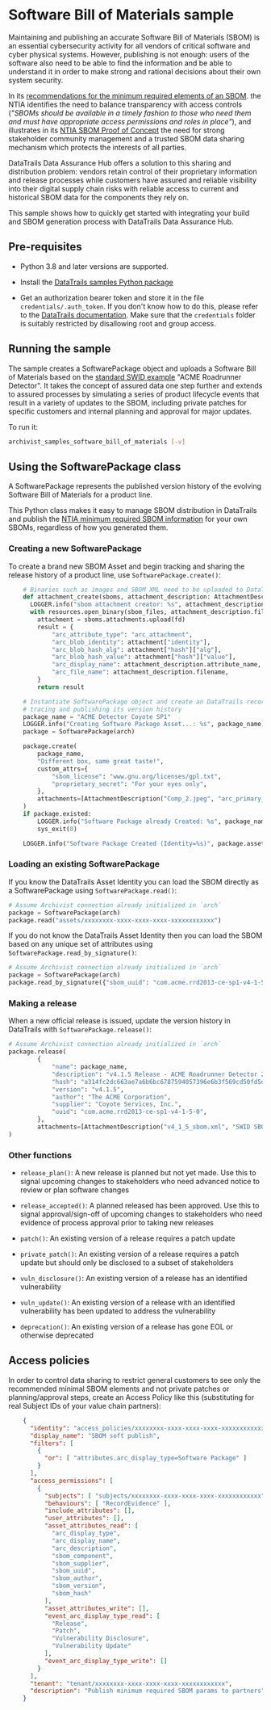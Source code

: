 # Software Bill of Materials sample

Maintaining and publishing an accurate Software Bill of Materials (SBOM) is an essential cybersecurity activity for all vendors of critical software and cyber physical systems. However, publishing is not enough: users of the software also need to be able to find the information and be able to understand it in order to make strong and rational decisions about their own system security.

In its [recommendations for the minimum required elements of an SBOM](https://www.ntia.gov/report/2021/minimum-elements-software-bill-materials-sbom "NTIA recommendations"). the NTIA identifies the need to balance transparency with access controls (_"SBOMs should be available in a timely fashion to those who need them and must have appropriate access permissions and roles in place"_), and illustrates in its [NTIA SBOM Proof of Concept](https://www.ntia.doc.gov/files/ntia/publications/ntia_sbom_energy_pocplanning.pdf "NTIA Energy PoC Presentation") the need for strong stakeholder community management and a trusted SBOM data sharing mechanism which protects the interests of all parties.

DataTrails Data Assurance Hub offers a solution to this sharing and distribution problem: vendors retain control of their proprietary information and release processes while customers have assured and reliable visibility into their digital supply chain risks with reliable access to current and historical SBOM data for the components they rely on.

This sample shows how to quickly get started with integrating your build and SBOM generation process with DataTrails Data Assurance Hub.


## Pre-requisites

* Python 3.8 and later versions are supported.

* Install the [DataTrails samples Python package](https://pypi.org/project/datatrails-samples/ "PyPi package page")

* Get an authorization bearer token and store it in the file `credentials/.auth_token`. If you don't know how to do this, please refer to the [DataTrails documentation](https://docs.datatrails.ai/docs/datatrails-basics/getting-access-tokens-using-app-registrations/ "Getting an auth token"). Make sure that the `credentials` folder is suitably restricted by disallowing root and group access.


## Running the sample

The sample creates a SoftwarePackage object and uploads a Software Bill of Materials based on the [standard SWID example](https://www.ntia.gov/files/ntia/publications/ntia_sbom_formats_and_standards_whitepaper_-_version_20191025.pdf "ACME Roadrunner Detector") "ACME Roadrunner Detector". It takes the concept of assured data one step further and extends to assured processes by simulating a series of product lifecycle events that result in a variety of updates to the SBOM, including private patches for specific customers and internal planning and approval for major updates.

To run it: 

```bash
archivist_samples_software_bill_of_materials [-v]
```

## Using the SoftwarePackage class

A SoftwarePackage represents the published version history of the evolving Software Bill of Materials for a product line.

This Python class makes it easy to manage SBOM distribution in DataTrails and publish the [NTIA minimum required SBOM information](https://www.ntia.gov/report/2021/minimum-elements-software-bill-materials-sbom "NTIA recommendations") for your own SBOMs, regardless of how you generated them.


### Creating a new SoftwarePackage

To create a brand new SBOM Asset and begin tracking and sharing the release history of a product line, use `SoftwarePackage.create()`:

```python
    # Binaries such as images and SBOM XML need to be uploaded to DataTrails first
    def attachment_create(sboms, attachment_description: AttachmentDescription):
      LOGGER.info("sbom attachment creator: %s", attachment_description.filename)
      with resources.open_binary(sbom_files, attachment_description.filename) as fd:
        attachment = sboms.attachments.upload(fd)
        result = {
            "arc_attribute_type": "arc_attachment",
            "arc_blob_identity": attachment["identity"],
            "arc_blob_hash_alg": attachment["hash"]["alg"],
            "arc_blob_hash_value": attachment["hash"]["value"],
            "arc_display_name": attachment_description.attribute_name,
            "arc_file_name": attachment_description.filename,
        }
        return result

    # Instantiate SoftwarePackage object and create an DataTrails record to begin
    # tracing and publishing its version history
    package_name = "ACME Detector Coyote SP1"
    LOGGER.info("Creating Software Package Asset...: %s", package_name)
    package = SoftwarePackage(arch)

    package.create(
        package_name,
        "Different box, same great taste!",
        custom_attrs={
            "sbom_license": "www.gnu.org/licenses/gpl.txt",
            "proprietary_secret": "For your eyes only",
        },
        attachments=[AttachmentDescription("Comp_2.jpeg", "arc_primary_image")],
    )
    if package.existed:
        LOGGER.info("Software Package already Created: %s", package_name)
        sys_exit(0)

    LOGGER.info("Software Package Created (Identity=%s)", package.asset["identity"])
```


### Loading an existing SoftwarePackage

If you know the DataTrails Asset Identity you can load the SBOM directly as a SoftwarePackage using `SoftwarePackage.read()`:

```python
# Assume Archivist connection already initialized in `arch`
package = SoftwarePackage(arch)
package.read("assets/xxxxxxxx-xxxx-xxxx-xxxx-xxxxxxxxxxxx")
```

If you do not know the DataTrails Asset Identity then you can load the SBOM based on any unique set of attributes using `SoftwarePackage.read_by_signature()`:

```python
# Assume Archivist connection already initialized in `arch`
package = SoftwarePackage(arch)
package.read_by_signature({"sbom_uuid": "com.acme.rrd2013-ce-sp1-v4-1-5-0"})
```


### Making a release

When a new official release is issued, update the version history in DataTrails with `SoftwarePackage.release()`:

```python
# Assume Archivist connection already initialized in `arch`
package.release(
        {
            "name": package_name,
            "description": "v4.1.5 Release - ACME Roadrunner Detector 2013 Coyote Edition SP1",
            "hash": "a314fc2dc663ae7a6b6bc6787594057396e6b3f569cd50fd5ddb4d1bbafd2b6a",
            "version": "v4.1.5",
            "author": "The ACME Corporation",
            "supplier": "Coyote Services, Inc.",
            "uuid": "com.acme.rrd2013-ce-sp1-v4-1-5-0",
        },
        attachments=[AttachmentDescription("v4_1_5_sbom.xml", "SWID SBOM")],
)
```


### Other functions

* `release_plan()`: A new release is planned but not yet made. Use this to signal upcoming changes to stakeholders who need advanced notice to review or plan software changes

* `release_accepted()`: A planned released has been approved. Use this to signal approval/sign-off of upcoming changes to stakeholders who need evidence of process approval prior to taking new releases

* `patch()`: An existing version of a release requires a patch update

* `private_patch()`: An existing version of a release requires a patch update but should only be disclosed to a subset of stakeholders

* `vuln_disclosure()`: An existing version of a release has an identified vulnerability

* `vuln_update()`: An existing version of a release with an identified vulnerability has been updated to address the vulnerability

* `deprecation()`: An existing version of a release has gone EOL or otherwise deprecated

## Access policies

In order to control data sharing to restrict general customers to see only the recommended minimal SBOM elements and not private patches or planning/approval steps, create an Access Policy like this (substituting for real Subject IDs of your value chain partners):

```json
    {
      "identity": "access_policies/xxxxxxxx-xxxx-xxxx-xxxx-xxxxxxxxxxxx",
      "display_name": "SBOM soft publish",
      "filters": [
        {
          "or": [ "attributes.arc_display_type=Software Package" ]
        }
      ],
      "access_permissions": [
        {
          "subjects": [ "subjects/xxxxxxxx-xxxx-xxxx-xxxx-xxxxxxxxxxxx" ],
          "behaviours": [ "RecordEvidence" ],
          "include_attributes": [],
          "user_attributes": [],
          "asset_attributes_read": [
            "arc_display_type",
            "arc_display_name",
            "arc_description",
            "sbom_component",
            "sbom_supplier",
            "sbom_uuid",
            "sbom_author",
            "sbom_version",
            "sbom_hash"
          ],
          "asset_attributes_write": [],
          "event_arc_display_type_read": [
            "Release",
            "Patch",
            "Vulnerability Disclosure",
            "Vulnerability Update"
          ],
          "event_arc_display_type_write": []
        }
      ],
      "tenant": "tenant/xxxxxxxx-xxxx-xxxx-xxxx-xxxxxxxxxxxx",
      "description": "Publish minimum required SBOM params to partners"
    }

```
